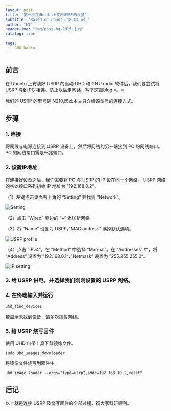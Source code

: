 ```yaml
---
layout: post
title: "第一次在Ubuntu上使用USRP的设置"
subtitle: 'Based on ubuntu 18.04 os.'
author: "WT"
header-img: "img/post-bg-2015.jpg"
catalog: true

tags:
  - GNU Radio
---
```


## 前言

在 Ubuntu 上安装好 USRP 的驱动 UHD 和 GNU radio 软件后，我们要尝试将 USRP 与到 PC 相连。防止以后走弯路，写下这篇blog =。=

我们的 USRP 的型号是 N210,因此本文只介绍该型号的连接方式。

## 步骤

### 1. 连接

将网线与电源连接到 USRP 设备上，然后将网线的另一端接到 PC 的网线端口。PC 的网线接口需是千兆端口。

### 2. 设置IP地址

在连接好设备之后，我们需要将 PC 与 USRP 的 IP 设在同一个网络。 USRP 网络的初始接口系列初始 IP 地址为 ”192.168.0.2“。

（1）左键点击桌面右上角的 “Setting” 并找到 “Network”。

 ![Setting](https://raw.githubusercontent.com/zhouwt612/zhouwt612.github.io/master/_posts/Photos/2019-07-25/setting.jpg)

（2）点击 “Wired” 旁边的 “+“ 添加新网络。

（3）将 ”Name“ 设置为 USRP，”MAC address“ 选择默认选项。

 ![USRP profile](https://raw.githubusercontent.com/zhouwt612/zhouwt612.github.io/master/_posts/Photos/2019-07-25/new_profile.jpg)

（4）点击 ”IPv4“，在 ”Method“ 中选择 ”Manual“。在 ”Addresses“ 中，将 ”Address“ 设置为 ”192.168.0.1“，”Netmask“ 设置为 ”255.255.255.0“。

 ![IP setting](https://raw.githubusercontent.com/zhouwt612/zhouwt612.github.io/master/_posts/Photos/2019-07-25/IP_setting.jpg)

### 3. 给 USRP 供电，并选择我们刚刚设置的 USRP 网络。

### 4. 在终端输入并运行

```
uhd_find_devices
```

若显示未找到设备，请多次插拔网线。

### 5. 给 USRP 烧写固件

使用 UHD 自带工具下载镜像文件。

```
sudo uhd_images_downloader
```
将镜像文件烧写到固件中。

```
uhd_image_loader --args="type=usrp2,addr=192.168.10.2,reset"
```

## 后记

以上就是连接 USRP 及烧写固件的全部过程，祝大家科研顺利。


